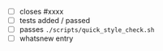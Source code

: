 - [ ] closes #xxxx
- [ ] tests added / passed
- [ ] passes `./scripts/quick_style_check.sh`
- [ ] whatsnew entry
